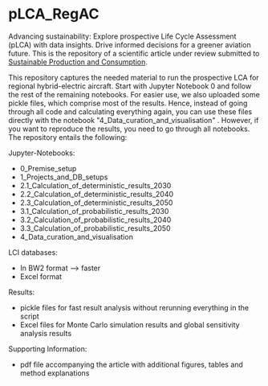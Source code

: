 # pLCA_RegAC
Advancing sustainability: Explore prospective Life Cycle Assessment (pLCA) with data insights. Drive informed decisions for a greener aviation future. This is the repository of a scientific article under review submitted to [Sustainable Production and Consumption](https://www.sciencedirect.com/journal/sustainable-production-and-consumption). 

This repository captures the needed material to run the prospective LCA for regional hybrid-electric aircraft. Start with Jupyter Notebook 0 and follow the rest of the remaining notebooks. For easier use, we also uploaded some pickle files, which comprise most of the results. Hence, instead of going through all code and calculating everything again, you can use these files directly with the notebook "4_Data_curation_and_visualisation" . However, if you want to reproduce the results, you need to go through all notebooks. The repository entails the following:

Jupyter-Notebooks:
- 0_Premise_setup
- 1_Projects_and_DB_setups
- 2.1_Calculation_of_deterministic_results_2030
- 2.2_Calculation_of_deterministic_results_2040
- 2.3_Calculation_of_deterministic_results_2050
- 3.1_Calculation_of_probabilistic_results_2030
- 3.2_Calculation_of_probabilistic_results_2040
- 3.3_Calculation_of_probabilistic_results_2050
- 4_Data_curation_and_visualisation

LCI databases:
- In BW2 format --> faster
- Excel format

Results:
- pickle files for fast result analysis without rerunning everything in the script
- Excel files for Monte Carlo simulation results and global sensitivity analysis results

Supporting Information:
- pdf file accompanying the article with additional figures, tables and method explanations
